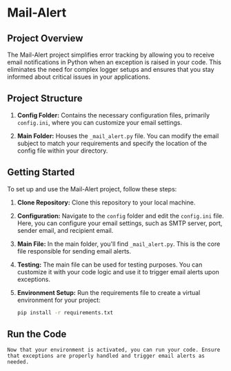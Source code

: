 # Mail-Alert

## Project Overview

The Mail-Alert project simplifies error tracking by allowing you to receive email notifications in Python when an exception is raised in your code. This eliminates the need for complex logger setups and ensures that you stay informed about critical issues in your applications.

## Project Structure

1. **Config Folder:** Contains the necessary configuration files, primarily `config.ini`, where you can customize your email settings.

2. **Main Folder:** Houses the `_mail_alert.py` file. You can modify the email subject to match your requirements and specify the location of the config file within your directory.

## Getting Started

To set up and use the Mail-Alert project, follow these steps:

1. **Clone Repository:** Clone this repository to your local machine.

2. **Configuration:** Navigate to the `config` folder and edit the `config.ini` file. Here, you can configure your email settings, such as SMTP server, port, sender email, and recipient email.

3. **Main File:** In the main folder, you'll find `_mail_alert.py`. This is the core file responsible for sending email alerts.

4. **Testing:** The main file can be used for testing purposes. You can customize it with your code logic and use it to trigger email alerts upon exceptions.

5. **Environment Setup:** Run the requirements file to create a virtual environment for your project:

   ```bash
   pip install -r requirements.txt

## Run the Code
    
    Now that your environment is activated, you can run your code. Ensure that exceptions are properly handled and trigger email alerts as needed.


